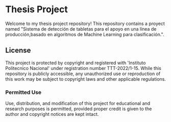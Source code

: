 # Thesis Project

Welcome to my thesis project repository! This repository contains a proyect named 
"Sistema de detección de tabletas para el apoyo en una línea de producción,basado en algoritmos de Machine Learning para clasificación.".

## License

This project is protected by copyright and registered with 'Instituto Politecnico Nacional' under registration number TTT-2022/1-15. While this repository is publicly accessible, any unauthorized use or reproduction of this work may be subject to copyright laws and other applicable regulations.

### Permitted Use

Use, distribution, and modification of this project for educational and research purposes is permitted, provided proper credit is given to the author and copyright notices are kept intact.
